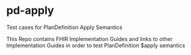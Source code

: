 # pd-apply
Test cases for PlanDefinition Apply Semantics

This Repo contains FHIR Implementation Guides and links to other Implementation Guides in order to test PlanDefinition $apply semantics 
